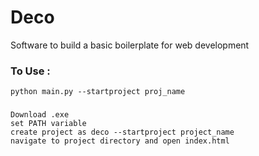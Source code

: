 # Deco
Software to build a basic boilerplate for web development

### To Use :
    
    python main.py --startproject proj_name

### 
    Download .exe 
    set PATH variable
    create project as deco --startproject project_name
    navigate to project directory and open index.html
